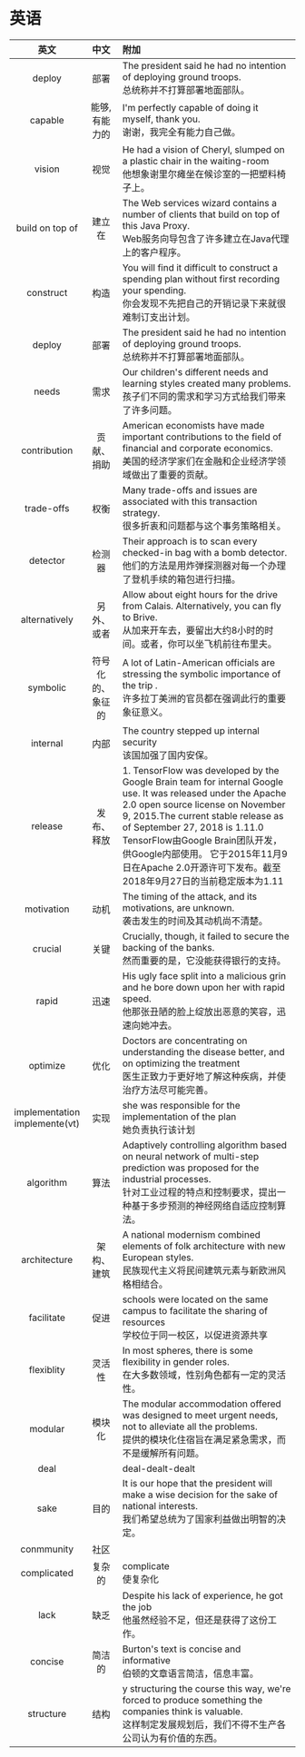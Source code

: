 # 英语

|英文| 中文| 附加 |
| :------: | :------:  | :------ |
| deploy | 部署 | The president said he had no intention of deploying ground troops.<br>总统称并不打算部署地面部队。|
| capable | 能够,有能力的 | I'm perfectly capable of doing it myself, thank you.<br>谢谢，我完全有能力自己做。 |
| vision | 视觉 | He had a vision of Cheryl, slumped on a plastic chair in the waiting-room <br>他想象谢里尔瘫坐在候诊室的一把塑料椅子上。 |
| build on top of | 建立在 | The Web services wizard contains a number of clients that build on top of this Java Proxy. <br>Web服务向导包含了许多建立在Java代理上的客户程序。|
|construct| 构造 | You will find it difficult to construct a spending plan without first recording your spending.<br>你会发现不先把自己的开销记录下来就很难制订支出计划。 |
| deploy | 部署 | The president said he had no intention of deploying ground troops. <br>总统称并不打算部署地面部队。 |
| needs | 需求 | Our children's different needs and learning styles created many problems.<br>孩子们不同的需求和学习方式给我们带来了许多问题。 |
| contribution | 贡献、捐助 | American economists have made important contributions to the field of financial and corporate economics.<br>美国的经济学家们在金融和企业经济学领域做出了重要的贡献。 |
| trade-offs | 权衡 | Many trade-offs and issues are associated with this transaction strategy. <br>很多折衷和问题都与这个事务策略相关。 |
| detector | 检测器 | Their approach is to scan every checked-in bag with a bomb detector. <br>他们的方法是用炸弹探测器对每一个办理了登机手续的箱包进行扫描。 |
| alternatively | 另外、或者 | Allow about eight hours for the drive from Calais. Alternatively, you can fly to Brive.<br>从加来开车去，要留出大约8小时的时间。或者，你可以坐飞机前往布里夫。 |
| symbolic | 符号化的、象征的 | A lot of Latin-American officials are stressing the symbolic importance of the trip .<br>许多拉丁美洲的官员都在强调此行的重要象征意义。 |
| internal | 内部 | The country stepped up internal security <br>该国加强了国内安保。|
| release | 发布、释放 |1. TensorFlow was developed by the Google Brain team for internal Google use. It was released under the Apache 2.0 open source license on November 9, 2015.The current stable release as of September 27, 2018 is 1.11.0<br>TensorFlow由Google Brain团队开发，供Google内部使用。 它于2015年11月9日在Apache 2.0开源许可下发布。截至2018年9月27日的当前稳定版本为1.11 |
| motivation | 动机 | The timing of the attack, and its motivations, are unknown. <br>袭击发生的时间及其动机尚不清楚。|
| crucial | 关键 | Crucially, though, it failed to secure the backing of the banks.<br>然而重要的是，它没能获得银行的支持。|
| rapid | 迅速 | His ugly face split into a malicious grin and he bore down upon her with rapid speed.<br>他那张丑陋的脸上绽放出恶意的笑容，迅速向她冲去。 |
| optimize | 优化 | Doctors are concentrating on understanding the disease better, and on optimizing the treatment <br>医生正致力于更好地了解这种疾病，并使治疗方法尽可能完善。| 
|  implementation<br>implemente(vt) | 实现 | she was responsible for the implementation of the plan<br>她负责执行该计划 |
| algorithm | 算法 | Adaptively controlling algorithm based on neural network of multi-step prediction was proposed for the industrial processes. <br>针对工业过程的特点和控制要求，提出一种基于多步预测的神经网络自适应控制算法。 |
| architecture | 架构、建筑 | A national modernism combined elements of folk architecture with new European styles.<br>民族现代主义将民间建筑元素与新欧洲风格相结合。 |
| facilitate | 促进 | schools were located on the same campus to facilitate the sharing of resources<br>学校位于同一校区，以促进资源共享|
| flexiblity | 灵活性 | In most spheres, there is some flexibility in gender roles.<br>在大多数领域，性别角色都有一定的灵活性。|
| modular | 模块化 | The modular accommodation offered was designed to meet urgent needs, not to alleviate all the problems.<br>提供的模块化住宿旨在满足紧急需求，而不是缓解所有问题。|
| deal | | deal-dealt-dealt |
| sake | 目的 | It is our hope that the president will make a wise decision for the sake of national interests.<br>我们希望总统为了国家利益做出明智的决定。|
| conmmunity | 社区 | |
| complicated | 复杂的 | complicate<br>使复杂化 |
| lack | 缺乏 | Despite his lack of experience, he got the job <br>他虽然经验不足，但还是获得了这份工作。 |
| concise | 简洁的 | Burton's text is concise and informative <br>伯顿的文章语言简洁，信息丰富。 |
| structure | 结构 | y structuring the course this way, we're forced to produce something the companies think is valuable. <br>这样制定发展规划后，我们不得不生产各公司认为有价值的东西。|

